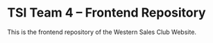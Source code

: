 # TSI Team 4 – Frontend Repository

This is the frontend repository of the Western Sales Club Website.
